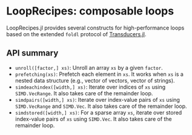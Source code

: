 # LoopRecipes: composable loops

LoopRecipes.jl provides several constructs for high-performance loops
based on the extended `foldl` protocol of
[Transducers.jl](https://github.com/JuliaFolds/Transducers.jl).

## API summary

* `unroll([factor,] xs)`: Unroll an array `xs` by a given `factor`.
* `prefetching(xs)`: Prefetch each element in `xs`.  It works when
  `xs` is a nested data structure (e.g., vector of vectors, vector of
  strings).
* `simdeachindex([width,] xs)`: Iterate over indices of `xs` using
  `SIMD.VecRange`.  It also takes care of the remainder loop.
* `simdpairs([width,] xs)`: Iterate over index-value pairs of `xs`
  using `SIMD.VecRange` and `SIMD.Vec`.  It also takes care of the
  remainder loop.
* `simdstored([width,] xs)`: For a sparse array `xs`, iterate over
  stored index-value pairs of `xs` using `SIMD.Vec`.  It also takes
  care of the remainder loop.
